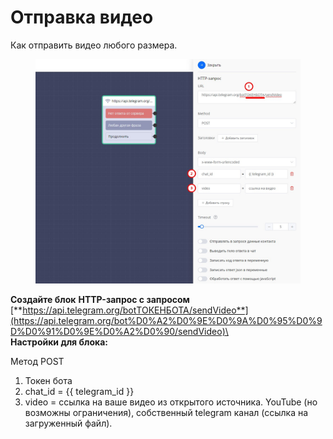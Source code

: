 # Отправка видео

Как отправить видео любого размера.

<figure><img src="../../../../.gitbook/assets/Eg1pfTEA.jpg" alt=""><figcaption></figcaption></figure>

**Создайте блок** **HTTP-запрос с запросом** [**https://api.telegram.org/botТОКЕНБОТА/sendVideo**](https://api.telegram.org/bot%D0%A2%D0%9E%D0%9A%D0%95%D0%9D%D0%91%D0%9E%D0%A2%D0%90/sendVideo)\
\
**Настройки для блока:**

Метод POST

1. Токен бота
2. chat\_id = \{{ telegram\_id \}}
3. video = ссылка на ваше видео из открытого источника. YouTube (но возможны ограничения), собственный telegram канал (ссылка на загруженный файл).
